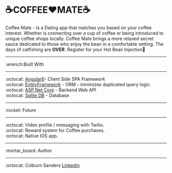 # :coffee:COFFEE:heart:MATE:coffee:
Coffee Mate - Is a Dating app that matches you based on your coffee interest. Whether is connecting over a cup of coffee or being introduced to unique coffee shops locally. 
Coffee Mate brings a more relaxed secret sauce dedicated to those who enjoy the bean in a comfortable setting. The days of catfishing are **OVER**. Register for your Hot Bean Injection:syringe:
<hr>
:wrench:Built With
<hr>
:octocat: <a href="https://angular.io/" target="_blank">Angular6</a>- Client Side SPA Framework<br>
:octocat: <a href="https://blogs.msdn.microsoft.com/dotnet/2018/02/02/entity-framework-core-2-1-roadmap/" target="_blank">EntityFramework</a> - ORM - minimizes duplicated query logic.<br>
:octocat: <a href="https://www.microsoft.com/net/download" target="_blank">ASP.Net Core</a> - Backend Web API<br>
:octocat: <a href="https://www.sqlite.org/index.html" target="_blank">Sqlite DB</a> - Database 
<hr>
:rocket: Future
<hr>
:octocat: Video profile / messaging with Twilio.<br>
:octocat: Reward system for Coffee purchases.<br>
:octocat: Native IOS app.<br>
<hr>
:mortar_board: Author
<hr>
:octocat: Colburn Sanders <a href="https://www.linkedin.com/in/colburnrose/" target="_blank">Linkedin</a>
